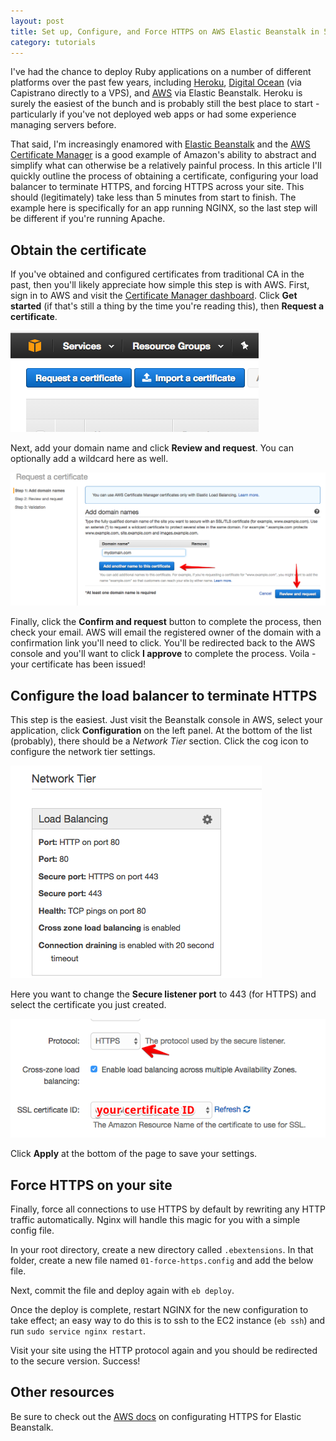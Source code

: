 ```yaml
---
layout: post
title: Set up, Configure, and Force HTTPS on AWS Elastic Beanstalk in 5 Minutes
category: tutorials
---
```


I've had the chance to deploy Ruby applications on a number of different platforms over the past few years, including [Heroku](https://www.heroku.com/), [Digital Ocean](https://www.digitalocean.com/) (via Capistrano directly to a VPS), and [AWS](https://aws.amazon.com/) via Elastic Beanstalk. Heroku is surely the easiest of the bunch and is probably still the best place to start - particularly if you've not deployed web apps or had some experience managing servers before.

That said, I'm increasingly enamored with [Elastic Beanstalk](https://aws.amazon.com/elasticbeanstalk/) and the [AWS Certificate Manager](https://aws.amazon.com/certificate-manager/) is a good example of Amazon's ability to abstract and simplify what can otherwise be a relatively painful process. In this article I'll quickly outline the process of obtaining a certificate, configuring your load balancer to terminate HTTPS, and forcing HTTPS across your site. This should (legitimately) take less than 5 minutes from start to finish. The example here is specifically for an app running NGINX, so the last step will be different if you're running Apache.

## Obtain the certificate

If you've obtained and configured certificates from traditional CA in the past, then you'll likely appreciate how simple this step is with AWS. First, sign in to AWS and visit the [Certificate Manager dashboard](https://aws.amazon.com/certificate-manager/). Click **Get started** (if that's still a thing by the time you're reading this), then **Request a certificate**. 

<img src="/images/aws-certificate-manager.png" class="img-responsive img-thumbnail">

Next, add your domain name and click **Review and request**. You can optionally add a wildcard here as well. 

<img src="/images/aws-certificate-manager2.png" class="img-responsive img-thumbnail">

Finally, click the **Confirm and request** button to complete the process, then check your email. AWS will email the registered owner of the domain with a confirmation link you'll need to click. You'll be redirected back to the AWS console and you'll want to click **I approve** to complete the process. Voila - your certificate has been issued!

## Configure the load balancer to terminate HTTPS

This step is the easiest. Just visit the Beanstalk console in AWS, select your application, click **Configuration** on the left panel. At the bottom of the list (probably), there should be a *Network Tier* section. Click the cog icon to configure the network tier settings. 

<img src="/images/network-tier.png" class="img-responsive img-thumbnail">

Here you want to change the **Secure listener port** to 443 (for HTTPS) and select the certificate you just created.

<img src="/images/aws-cert.png" class="img-responsive img-thumbnail">

Click **Apply** at the bottom of the page to save your settings.

## Force HTTPS on your site

Finally, force all connections to use HTTPS by default by rewriting any HTTP traffic automatically. Nginx will handle this magic for you with a simple config file.

In your root directory, create a new directory called `.ebextensions`. In that folder, create a new file named `01-force-https.config` and add the below file. 

<script src="https://gist.github.com/adamjstevenson/a1d3710c0698805bf2b2a1cefacac2a5.js"></script>

Next, commit the file and deploy again with `eb deploy`. 

Once the deploy is complete, restart NGINX for the new configuration to take effect; an easy way to do this is to ssh to the EC2 instance (`eb ssh`) and run `sudo service nginx restart`.

Visit your site using the HTTP protocol again and you should be redirected to the secure version. Success!

## Other resources

Be sure to check out the [AWS docs](http://docs.aws.amazon.com/elasticbeanstalk/latest/dg/configuring-https.html) on configurating HTTPS for Elastic Beanstalk.

